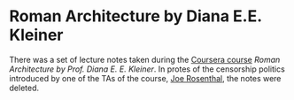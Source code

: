 # Roman Architecture by Diana E.E. Kleiner

There was a set of lecture notes taken during the [Coursera course](https://www.coursera.org/course/romanarchitecture) *Roman Architecture by Prof. Diana E. E. Kleiner*. In protes of the censorship politics introduced by one of the TAs of the course, [Joe Rosenthal](https://www.coursera.org/user/i/3eb1c2d17e8b49566d2aeccc9be4e3ee), the notes were deleted.
